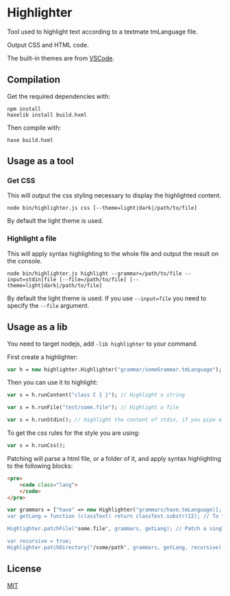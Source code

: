 # Highlighter

Tool used to highlight text according to a textmate tmLanguage file.

Output CSS and HTML code.

The built-in themes are from [VSCode](https://github.com/Microsoft/vscode).

## Compilation

Get the required dependencies with:
```
npm install
haxelib install build.hxml
```

Then compile with:
```
haxe build.hxml
```

## Usage as a tool

### Get CSS

This will output the css styling necessary to display the highlighted content.

```
node bin/highlighter.js css [--theme=light|dark|/path/to/file]
```

By default the light theme is used.

### Highlight a file

This will apply syntax highlighting to the whole file and output the result on the console.

```
node bin/highlighter.js highlight --grammar=/path/to/file --input=stdin|file [--file=/path/to/file] [--theme=light|dark|/path/to/file]
```

By default the light theme is used.
If you use `--input=file` you need to specify the `--file` argument.

## Usage as a lib

You need to target nodejs, add `-lib highlighter` to your command.

First create a highlighter:
```haxe
var h = new highlighter.Highlighter("grammar/someGrammar.tmLanguage");
```

Then you can use it to highlight:
```haxe
var s = h.runContent("class C { }"); // Highlight a string

var s = h.runFile("test/some.file"); // Highlight a file

var s = h.runStdin(); // Highlight the content of stdin, if you pipe a file
```

To get the css rules for the style you are using:
```haxe
var s = h.runCss();
```

Patching will parse a html file, or a folder of it, and apply syntax highlighting to the following blocks:
```html
<pre>
	<code class="lang">
	</code>
</pre>
```

```haxe
var grammars = ["haxe" => new Highlighter("grammars/haxe.tmLanguage)]; // Map language name => highlighter
var getLang = function (classText) return classText.substr(12); // To filter class="prettyprint haxe" into "haxe"

Highlighter.patchFile("some.file", grammars, getLang); // Patch a single file

var recursive = true;
Highlighter.patchDirectory("/some/path", grammars, getLang, recursive); // Patch a folder recursively (or not).
```

## License

[MIT](LICENSE.md)
